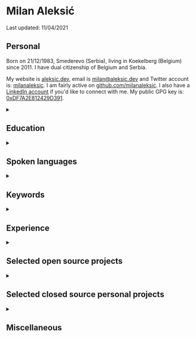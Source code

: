 # Milan Aleksić

Last updated: 11/04/2021

## Personal

Born on 21/12/1983, Smederevo (Serbia), living in Koekelberg (Belgium) since 2011. I have dual citizenship of Belgium and Serbia.

My website is [aleksic.dev](https://aleksic.dev), email is [milan@aleksic.dev](mailto:milan@aleksic.dev) and Twitter account is: [milanaleksic](https://twitter.com/milanaleksic).
I am fairly active on [github.com/milanaleksic](https://github.com/milanaleksic).
I also have a [LinkedIn account](https://www.linkedin.com/in/milanaleksic) if you'd like to connect with me.
My public GPG key is: [0xDF7A2E812429D391](https://pgp.key-server.io/pks/lookup?search=0xDF7A2E812429D391&fingerprint=on&op=vindex).

<details><summary><h2>Education</h2></summary>

Dipl. Ing. Computer Science & Engineering (2008) from *University of Belgrade* (Serbia), Faculty of Electrical Engineering (ETF)

“NARIC – Vlaanderen” [recognized diploma as M.Sc.](https://aleksic.dev/public/cv-nostrification)

</details>

<details><summary><h2>Spoken languages</h2></summary>

- **Serbian** (mother tongue)
- **English** (fluent)
- **Dutch** (C1 Effectiveness 1, explained in [Common European Framework of Reference for Languages and NT2 providers](https://aleksic.dev/public/cefr_en_overzicht_nt2_aanbod.pdf))

</details>

<details><summary><h2>Keywords</h2></summary>

Java, Go, AWS, Python, PostgreSQL, JavaScript

</details>

<details><summary><h2>Experience</h2></summary>

<details><summary><h3>Senior Software Engineer @ SodaData (Belgium)</h3></summary>

Place: **Remote/Brussels, Belgium**

Period: **2020-...**

Projects:

- soda.io Cloud/Enterprise Backend engineer
  + Cloud development on AWS (using Terraform and Pulumi)
  + Broad data sources coverage: MySQL, PostgreSQL, Redshift, Athena; Spark
  + Tasked with feature development, integration, reliability;
  + Programming languages: Java 11 and Python 3

</details>

<details><summary><h3>Expert Software Engineer @ TomTom (Belgium)</h3></summary>

Place: **Ghent, Belgium**

Period: **2017-2020**

#### CCE Team

Feature development and maintenance of various core systems and applications in *MPU Core Coverage Creation & Extension* team

Projects:

- *MLF library*: authored code-generated Java wrapper around GDAL OpenFileGDB (later extended to PostGIS and GeoPackage).
  + Custom ANTLR grammar for extended validation, Python/Markdown doc generator
- *Sinatra*: Led migration of a complex process into AWS for GIS source data digestion
  + PostgreSQL RDS, Spring Boot 2, SQS, ECS, Terraform, Vue.js
- *Pupin*: created machine learning cloud service for data classification (plural junctions problem)
  + Training: PostGIS, Python, Scikit-Learn, XGBoost, (Geo)Pandas, Jupyter
  + Online+Batch prediction: Terraform / AWS ECS, Spring Boot 2, XGBoost, REST
- *Dumbo*: migration of internal heavily used batch processing tool into the cloud
  + AWS Batch, ECS, PostgreSQL, S3, X-Ray; Spring Boot 2, Terraform, Python, Jenkins
- *Excelsior*: process orchestration service
  + [States Language implementation](https://states-language.net/spec.html) (spec only), ECS+Lambda, Java 11, Python 3

#### Hermes team

Feature development on new long-term systems and applications in *Hermes* team

Projects:

- *Nozem*: always-up-to-date source ingestion service into core TomTom data layer
  + Kafka, PostgreSQL, Python, Spring Boot, Jenkins
- *Lego*: automated map features ingestion
  + Kubernetes on Azure Cloud, Python, Java, QGIS Python plugins

</details>

<details><summary><h3>{Senior, Lead} Software Engineer @ Basware (Belgium)</h3></summary>

Place: **Aalst, Belgium**

Period: **2013-2017**

Projects:

- *Basware Network Portal*: Full-stack development role on online and internal services
  + Play2, Scala, Java8, MongoDB, Spring, Chef, Go
  + Rewritten core validation business rules implementation (Java)
- *Basware e-Archiving*: DevOps lead-in-charge and one of lead developers
  + CloudFormation, Jenkins, Bash, AWS CLI
  + Java Lambda functions, API GW, S3, DynamoDB, SQS, Splunk
- *Norsu*: Introduced cross-systems end-to-end testing
  + Groovy, Cucumber, Gradle
- Business Metrics dashboards
  + Akka (Scala) and Dashing.io (Ruby)
- Migration of legacy Resin applications to Tomcat cluster
  + Oracle, JSP, RMI, Ant, Tomcat, Apache2
- *HAL9000*: Flowdock bot (CI/CD automation helper for 100+ developers)
  + Go

</details>

<details><summary><h3>Freelance Consultant</h3></summary>

Place: **Remote** (part-time job)

Period: **2014**

Projects:

- Support migration of einstants Flash to HTML5 (Script#, Grunt, RequireJS, Karma)
- Various tasks related to new Switzerland Lottery’s online game LotoExpress

</details>

<details><summary><h3>Software consultant @ Cronos (Belgium)</h3></summary>

Place: **Brussels, Belgium**

Period: **2011-2013**

Projects:

- Interwoven TeamSite consultancy in BNP Paribas Investment Partners
  + Full-stack maintenance of global portal www.bnpparibas-ip.com (Java, Oracle, XSLT, Perl, JavaScript)
  + Server Synchronization: tool for content synchronization analysis over Solaris systems (Java)

</details>

<details><summary><h3>Software Engineer II @ Gtech G2 Sports Betting</h3></summary>

Place: **Belgrade, Serbia**

Period: **2009 - 2011**

Projects:

- *WARP Framework*
  + Core engineer (front-end and backend in Script#/C#)
- Lottery Players’ portals projects
  + *Chilean* National Lottery ([www.polla.cl](https://www.polla.cl))
  + *Belgian* National Lottery ([www.e-lotto.be](https://www.e-lotto.be))
- *DistributeWarpComponent*
  + Microsoft Visual Studio developer tool for immediate development cycle feedback (C# / Groovy for backend server)
- *CipDroid*: Android application for internal issue management system

</details>

<details><summary><h3>Software Developer @ Arius (Serbia)</h3></summary>

Place: **Belgrade, Serbia**

Period: **2007-2009**

Projects:

- *TMS* (Terminal Management System)
  + Evolution of payment transaction system for POS terminals (Java, WebSphere, Oracle)
- *SMS dispatcher*
  + Dispatching of bank notifications via SMSC / GSM modem (JMS, Spring, WebSphere 6, Oracle)
- *MRS* (Mobile Recharge System)
  + Mobile top-ups Java server transaction application (Java, JPOS Q2, WebSphere)
  + Offline vouchers project for Nigerian market (Java, C)

</details>

<details><summary><h3>Intern software developer @ ESAProjekt</h3></summary>

Place: **Katowice, Poland**

Period: **2006**

Projects:

- Usage of iOmniscient video recognition software for parking lots (C#)

</details>

</details>

<details><summary><h2>Selected open source projects</h2></summary>

- [thoughttrain.app](https://thoughttrain.app) (Go, PostgreSQL, ANTLR, Vue.js, Bootstrap; BADUC)
  + Feature-rich web page content extraction and knokwledge graph service
  + Search Query grammar, AWS S3 asset service
  + (closed source) Mobile applications built using Flutter (Android, iOS)
- [Personal Web site](https://github.com/milanaleksic/man-website) (Hugo, Netlify)
- [Advent of Code 2018](https://github.com/milanaleksic/adventofcode2018) (Go)
- [gomakefiles](https://github.com/milanaleksic/gomakefiles) (Makefile, Bash)
  + Reusable Makefile files which allow cross CI/CD Go compilation with many useful tools
- [Igor](https://github.com/milanaleksic/igor) (Go Lambda, Vue.js, Google+, CloudFront, Cognito, DynamoDB)
  + “I am away” Flowdock bot, deployed via Semaphore.ci + CloudFormation
- [Clici for Jenkins](https://github.com/milanaleksic/clici) (Go)
  + Customizable Jenkins ncurses-like command line tool to follow Jenkins jobs
- [Baobab](https://milanaleksic.github.io/baobab/) (Java)
  + JSON-to-SWT mapping and annotation-driven MVC GUI framework
- [MtsCheckAccount](https://github.com/milanaleksic/mtscheckaccount) (Java, GNU RxTx)
  + GUI application for executing USSD via AT commands on USB 3G modems
  + Supporting modems ZTE MF622 and Huawei E1550 on Windows and Linux

</details>

<details><summary><h2>Selected closed source personal projects</h2></summary>

- Home Laboratory
  + Cluster of 8+ hybrid (ARM 5/6/7, amd64, cloud instances) servers and 3 switches
  + Chef (Zero) used for config mgmt, Gitea as git repo
  + Monitoring via Grafana, InfluxDB, Grafana Loki and Tempo
- BADUC (Bastion+DroneCI+Usher+Consul; also Chef, Gitea, SystemD)
  + CD system for artifact deployment in my home network
  + Uses self-developed Go microservices like Bastion (HTTP server endpoint to trigger deployment), Usher (node agents that execute deployment)
  + Deployment workflow handled via combination of DroneCI (or Semaphore CI) Consul, SystemD and Chef
- Batler (Go, BADUC)
  + Telegram bot I use for home automation tasks like turning on/off my workhorse laptop, Windows VM
  + Used as on-prem notification bridge for Synology and all other services
- NovinarnicaDownload (Scala, Akka, Spray.io, Google OAuth&GMail, Pushbullet)
  + Content crawler and CBR packager of magazines from www.novinarnica.net
- Movie Catalog System (Java, Baobab)
  + Catalog program for movie collections for Windows and Linux (SWT, Hibernate, H2)
  + TMDB integration (find-a-movie, posters, IMDB links)
  + Custom SWT components for UX, multi-master optimistic replication via vector clocks,
  + Versioned database alteration and restoration from backup
- Collaborative Utilities Concept (Java, Baobab)
  + Platform for integration of numerous (thirteen) tools (SWT, Smack, JMF...)
  + Including Jabber bot, scheduled SQL firing, ISO8583 message parser etc

</details>

<details><summary><h2>Miscellaneous</h2></summary>

### Public talks

- (BeScala) [Introducing a reactive Scala-Akka based system in a Java centric company](http://www.meetup.com/BeScala/events/220967046/)
  + with Jeroen Verellen, 2015

### Courses

- Coursera, Functional Programming in Scala (with Martin Odersky) (2012)
- Coursera, Algorithms 1 & Algorithms 2 (with Robert Sedgewick) (2013)
- Coursera, Pattern Oriented Software Architecture (with Douglas Schmidt) (2013)
- 10gen, MongoDB for Java Developers (M101J) (2013)
- Coursera, Principles of Reactive Programming (with Odersky, Meijer & Kuhn) (2014)

### Awards

- [Gtech Silver Building Excellence Award (2009)](https://aleksic.dev/public/cv-app3)
- [Gtech Gold Building Excellence Award (2010)](https://aleksic.dev/public/cv-app4)

### Certifications

- Oracle Certified Professional, Java Programmer 6 (OCPJP 6) (2011)
- Oracle Certified Professional, Java EE 5 Web Component Developer (OCPWCD 5) (2011)
- Oracle Certified Expert, Java EE 6 Java Persistence API Developer (OCEJPA 6) (2012)

### Recommendations

- [Recommendation by prof. Igor Tartalja (Belgrade ETF)](https://aleksic.dev/public/cv-app1)
- [Recommendation by Rafal Dunal (internship in Poland)](https://aleksic.dev/public/cv-app2)
- [Additional recommendations on my LinkedIn profile](https://www.linkedin.com/in/milanaleksic/)

</details>
